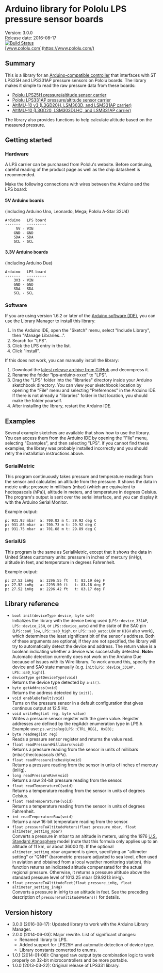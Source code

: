 # Arduino library for Pololu LPS pressure sensor boards

Version: 3.0.0<br>
Release date: 2016-08-17<br>
[![Build Status](https://travis-ci.org/pololu/lps-arduino.svg?branch=master)](https://travis-ci.org/pololu/lps-arduino)<br>
[www.pololu.com](https://www.pololu.com/)


## Summary

This is a library for an
[Arduino-compatible controller](https://www.pololu.com/arduino) that
interfaces with ST LPS25H and LPS331AP pressure sensors on Pololu
boards. The library makes it simple to read the raw pressure data from
these boards:

* [Pololu LPS25H pressure/altitude sensor carrier](https://www.pololu.com/catalog/product/2724)
* [Pololu LPS331AP pressure/altitude sensor carrier](https://www.pololu.com/catalog/product/2126)
* [AltIMU-10 v3 (L3GD20H, LSM303D, and LSM331AP carrier)](https://www.pololu.com/catalog/product/2469)
* [AltIMU-10 (L3GD20, LSM303DLHC, and LSM331AP carrier)](https://www.pololu.com/catalog/product/1269)

The library also provides functions to help calculate altitude based
on the measured pressure.


## Getting started

### Hardware

A LPS carrier can be purchased from Pololu's website. Before
continuing, careful reading of the product page as well as the chip
datasheet is recommended.

Make the following connections with wires between the Arduino and the
LPS board:

#### 5V Arduino boards

(including Arduino Uno, Leonardo, Mega; Pololu A-Star 32U4)

    Arduino   LPS board
    -------   ---------
         5V - VIN
        GND - GND
        SDA - SDA
        SCL - SCL

#### 3.3V Arduino boards

(including Arduino Due)

    Arduino   LPS board
    -------   ---------
        3V3 - VIN
        GND - GND
        SDA - SDA
        SCL - SCL

### Software

If you are using version 1.6.2 or later of the
[Arduino software (IDE)](https://www.arduino.cc/en/Main/Software), you can use
the Library Manager to install this library:

1. In the Arduino IDE, open the "Sketch" menu, select "Include Library", then
   "Manage Libraries...".
2. Search for "LPS".
3. Click the LPS entry in the list.
4. Click "Install".

If this does not work, you can manually install the library:

1. Download the
   [latest release archive from GitHub](https://github.com/pololu/lps-arduino/releases)
   and decompress it.
2. Rename the folder "lps-arduino-xxxx" to "LPS".
3. Drag the "LPS" folder into the "libraries" directory inside your
   Arduino sketchbook directory. You can view your sketchbook location by
   opening the "File" menu and selecting "Preferences" in the Arduino IDE. If
   there is not already a "libraries" folder in that location, you should make
   the folder yourself.
4. After installing the library, restart the Arduino IDE.

## Examples

Several example sketches are available that show how to use the
library. You can access them from the Arduino IDE by opening the
"File" menu, selecting "Examples", and then selecting "LPS". If
you cannot find these examples, the library was probably installed
incorrectly and you should retry the installation instructions above.

### SerialMetric

This program continuously takes pressure and temperature readings from
the sensor and calculates an altitude from the pressure. It shows the
data in metric units: pressure in millibars (mbar) (which are
equivalent to hectopascals (hPa)), altitude in meters, and temperature
in degrees Celsius. The program's output is sent over the serial
interface, and you can display it with the Arduino Serial Monitor.

Example output:

    p: 931.93 mbar	a: 700.02 m	t: 29.92 deg C
    p: 931.85 mbar	a: 700.73 m	t: 29.92 deg C
    p: 931.75 mbar	a: 701.68 m	t: 29.89 deg C

### SerialUS

This program is the same as SerialMetric, except that it shows the
data in United States customary units: pressure in inches of mercury
(inHg), altitude in feet, and temperature in degrees Fahrenheit.

Example output:

    p: 27.52 inHg	a: 2296.55 ft	t: 83.19 deg F
    p: 27.52 inHg	a: 2295.50 ft	t: 83.18 deg F
    p: 27.52 inHg	a: 2296.42 ft	t: 83.17 deg F


## Library reference

- `bool init(deviceType device, byte sa0)` <br> Initializes the
  library with the device being used (`LPS::device_331AP`,
  `LPS::device_25H`, or `LPS::device_auto`) and the state of the SA0
  pin (`LPS::sa0_low`, `LPS::sa0_high`, or `LPS::sa0_auto`; `LOW` or
  `HIGH` also work), which determines the least significant bit of the
  sensor's address. Both of these arguments are optional; if they are
  not specified, the library will try to automatically detect the
  device and address. The return value is a boolean indicating whether
  a device was successfully detected.  **Note:** Automatic detection
  currently does not work on the Arduino Due because of issues with
  its Wire library. To work around this, specify the device and SA0
  state manually (e.g. `init(LPS::device_331AP, LPS::sa0_high)`).
- `deviceType getDeviceType(void)` <br> Returns the device type
  detected by `init()`.
- `byte getAddress(void)` <br> Returns the address detected by
  `init()`.
- `void enableDefault(void)` <br> Turns on the pressure sensor in a
  default configuration that gives continous output at 12.5 Hz.
- `void writeReg(int reg, byte value)` <br> Writes a pressure sensor
  register with the given value. Register addresses are defined by the
  regAddr enumeration type in LPS.h.  Example use:
  `ps.writeReg(LPS::CTRL_REG1, 0xE0);`
- `byte readReg(int reg)` <br> Reads a pressure sensor register and
  returns the value read.
- `float readPressureMillibars(void)` <br> Returns a pressure reading
  from the sensor in units of millibars (mbar)/hectopascals (hPa).
- `float readPressureInchesHg(void)` <br> Returns a pressure reading
  from the sensor in units of inches of mercury (inHg).
- `long readPressureRaw(void)` <br> Returns a raw 24-bit pressure
  reading from the sensor.
- `float readTemperatureC(void)` <br> Returns a temperature reading
  from the sensor in units of degrees Celsius.
- `float readTemperatureF(void)` <br> Returns a temperature reading
  from the sensor in units of degrees Fahrenheit.
- `int readTemperatureRaw(void)` <br> Returns a raw 16-bit temperature
  reading from the sensor.
- `float pressureToAltitudeMeters(float pressure_mbar, float
  altimeter_setting_mbar)` <br> Converts a pressure in mbar to an
  altitude in meters, using the 1976
  [U.S. Standard Atmosphere](https://en.wikipedia.org/wiki/U.S._Standard_Atmosphere)
  model (note that this formula only applies up to an altitude of 11
  km, or about 36000 ft). If the optional `altimeter_setting_mbar`
  argument is given, specifying an "altimeter setting" or "QNH"
  (barometric pressure adjusted to sea level, often used in aviation
  and obtained from a local weather monitoring station), this function
  returns an indicated altitude compensated for the actual regional
  pressure. Otherwise, it returns a pressure altitude above the
  standard pressure level of 1013.25 mbar (29.9213 inHg).
- `float pressureToAltitudeFeet(float pressure_inHg, float
  altimeter_setting_inHg)` <br> Converts a pressure in inHg to an
  altitude in feet. See the preceding description of
  `pressureToAltitudeMeters()` for details.


## Version history

* 3.0.0 (2016-08-17): Updated library to work with the Arduino Library Manager.
* 2.0.0 (2014-06-03): Major rewrite. List of significant changes:
   * Renamed library to LPS.
   * Added support for LPS25H and automatic detection of device type.
   * Library constants converted to enums.
* 1.0.1 (2014-01-08): Changed raw output byte combination logic to work properly on 32-bit microcontrollers and be more portable.
* 1.0.0 (2013-03-22): Original release of LPS331 library.
